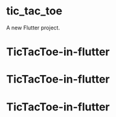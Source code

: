 # tic_tac_toe

A new Flutter project.
# TicTacToe-in-flutter
# TicTacToe-in-flutter
# TicTacToe-in-flutter
